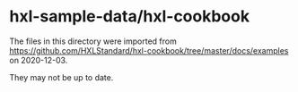 # hxl-sample-data/hxl-cookbook

The files in this directory were imported from 
https://github.com/HXLStandard/hxl-cookbook/tree/master/docs/examples on
2020-12-03.

They may not be up to date.